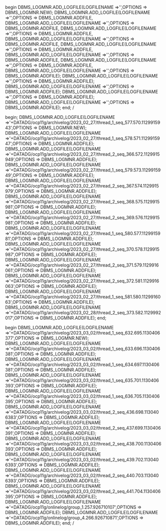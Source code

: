 begin
   DBMS_LOGMNR.ADD_LOGFILE(LOGFILENAME =>'',OPTIONS => DBMS_LOGMNR.NEW);
   DBMS_LOGMNR.ADD_LOGFILE(LOGFILENAME =>'',OPTIONS => DBMS_LOGMNR.ADDFILE,
   DBMS_LOGMNR.ADD_LOGFILE(LOGFILENAME =>'',OPTIONS => DBMS_LOGMNR.ADDFILE,
   DBMS_LOGMNR.ADD_LOGFILE(LOGFILENAME =>'',OPTIONS => DBMS_LOGMNR.ADDFILE,
   DBMS_LOGMNR.ADD_LOGFILE(LOGFILENAME =>'',OPTIONS => DBMS_LOGMNR.ADDFILE,
   DBMS_LOGMNR.ADD_LOGFILE(LOGFILENAME =>'',OPTIONS => DBMS_LOGMNR.ADDFILE,
   DBMS_LOGMNR.ADD_LOGFILE(LOGFILENAME =>'',OPTIONS => DBMS_LOGMNR.ADDFILE,
   DBMS_LOGMNR.ADD_LOGFILE(LOGFILENAME =>'',OPTIONS => DBMS_LOGMNR.ADDFILE,
   DBMS_LOGMNR.ADD_LOGFILE(LOGFILENAME =>'',OPTIONS => DBMS_LOGMNR.ADDFILE);
   DBMS_LOGMNR.ADD_LOGFILE(LOGFILENAME =>'',OPTIONS => DBMS_LOGMNR.ADDFILE);
   DBMS_LOGMNR.ADD_LOGFILE(LOGFILENAME =>'',OPTIONS => DBMS_LOGMNR.ADDFILE);
   DBMS_LOGMNR.ADD_LOGFILE(LOGFILENAME =>'',OPTIONS => DBMS_LOGMNR.ADDFILE);
   DBMS_LOGMNR.ADD_LOGFILE(LOGFILENAME =>'',OPTIONS => DBMS_LOGMNR.ADDFILE);
end;
/


begin;
DBMS_LOGMNR.ADD_LOGFILE(LOGFILENAME =>'+DATADG/ocp11g/archivelog/2023_02_27/thread_1_seq_577.570.1129915943',OPTIONS => DBMS_LOGMNR.NEW);
DBMS_LOGMNR.ADD_LOGFILE(LOGFILENAME =>'+DATADG/ocp11g/archivelog/2023_02_27/thread_1_seq_578.571.1129915947',OPTIONS => DBMS_LOGMNR.ADDFILE);
DBMS_LOGMNR.ADD_LOGFILE(LOGFILENAME =>'+DATADG/ocp11g/archivelog/2023_02_27/thread_2_seq_366.572.1129915949',OPTIONS => DBMS_LOGMNR.ADDFILE);
DBMS_LOGMNR.ADD_LOGFILE(LOGFILENAME =>'+DATADG/ocp11g/archivelog/2023_02_27/thread_1_seq_579.573.1129915949',OPTIONS => DBMS_LOGMNR.ADDFILE);
DBMS_LOGMNR.ADD_LOGFILE(LOGFILENAME =>'+DATADG/ocp11g/archivelog/2023_02_27/thread_2_seq_367.574.1129915979',OPTIONS => DBMS_LOGMNR.ADDFILE);
DBMS_LOGMNR.ADD_LOGFILE(LOGFILENAME =>'+DATADG/ocp11g/archivelog/2023_02_27/thread_2_seq_368.575.1129915981',OPTIONS => DBMS_LOGMNR.ADDFILE);
DBMS_LOGMNR.ADD_LOGFILE(LOGFILENAME =>'+DATADG/ocp11g/archivelog/2023_02_27/thread_2_seq_369.576.1129915981',OPTIONS => DBMS_LOGMNR.ADDFILE);
DBMS_LOGMNR.ADD_LOGFILE(LOGFILENAME =>'+DATADG/ocp11g/archivelog/2023_02_27/thread_1_seq_580.577.1129915981',OPTIONS => DBMS_LOGMNR.ADDFILE);
DBMS_LOGMNR.ADD_LOGFILE(LOGFILENAME =>'+DATADG/ocp11g/archivelog/2023_02_27/thread_2_seq_370.578.1129915987',OPTIONS => DBMS_LOGMNR.ADDFILE);
DBMS_LOGMNR.ADD_LOGFILE(LOGFILENAME =>'+DATADG/ocp11g/archivelog/2023_02_27/thread_2_seq_371.579.1129916061',OPTIONS => DBMS_LOGMNR.ADDFILE);
DBMS_LOGMNR.ADD_LOGFILE(LOGFILENAME =>'+DATADG/ocp11g/archivelog/2023_02_27/thread_2_seq_372.581.1129916063',OPTIONS => DBMS_LOGMNR.ADDFILE);
DBMS_LOGMNR.ADD_LOGFILE(LOGFILENAME =>'+DATADG/ocp11g/archivelog/2023_02_27/thread_1_seq_581.580.1129916063',OPTIONS => DBMS_LOGMNR.ADDFILE);
DBMS_LOGMNR.ADD_LOGFILE(LOGFILENAME =>'+DATADG/ocp11g/archivelog/2023_02_28/thread_2_seq_373.582.1129992017',OPTIONS => DBMS_LOGMNR.ADDFILE);
end;



begin
DBMS_LOGMNR.ADD_LOGFILE(LOGFILENAME =>'+DATADG/ocp11g/archivelog/2023_03_02/thread_1_seq_632.695.1130406377',OPTIONS => DBMS_LOGMNR.NEW);
DBMS_LOGMNR.ADD_LOGFILE(LOGFILENAME =>'+DATADG/ocp11g/archivelog/2023_03_02/thread_1_seq_633.696.1130406381',OPTIONS => DBMS_LOGMNR.ADDFILE);
DBMS_LOGMNR.ADD_LOGFILE(LOGFILENAME =>'+DATADG/ocp11g/archivelog/2023_03_02/thread_1_seq_634.697.1130406381',OPTIONS => DBMS_LOGMNR.ADDFILE);
DBMS_LOGMNR.ADD_LOGFILE(LOGFILENAME =>'+DATADG/ocp11g/archivelog/2023_03_02/thread_1_seq_635.701.1130406393',OPTIONS => DBMS_LOGMNR.ADDFILE);
DBMS_LOGMNR.ADD_LOGFILE(LOGFILENAME =>'+DATADG/ocp11g/archivelog/2023_03_02/thread_1_seq_636.705.1130406395',OPTIONS => DBMS_LOGMNR.ADDFILE);
DBMS_LOGMNR.ADD_LOGFILE(LOGFILENAME =>'+DATADG/ocp11g/archivelog/2023_03_02/thread_2_seq_436.698.1130406383',OPTIONS => DBMS_LOGMNR.ADDFILE);
DBMS_LOGMNR.ADD_LOGFILE(LOGFILENAME =>'+DATADG/ocp11g/archivelog/2023_03_02/thread_2_seq_437.699.1130406391',OPTIONS => DBMS_LOGMNR.ADDFILE);
DBMS_LOGMNR.ADD_LOGFILE(LOGFILENAME =>'+DATADG/ocp11g/archivelog/2023_03_02/thread_2_seq_438.700.1130406393',OPTIONS => DBMS_LOGMNR.ADDFILE);
DBMS_LOGMNR.ADD_LOGFILE(LOGFILENAME =>'+DATADG/ocp11g/archivelog/2023_03_02/thread_2_seq_439.702.1130406393',OPTIONS => DBMS_LOGMNR.ADDFILE);
DBMS_LOGMNR.ADD_LOGFILE(LOGFILENAME =>'+DATADG/ocp11g/archivelog/2023_03_02/thread_2_seq_440.703.1130406393',OPTIONS => DBMS_LOGMNR.ADDFILE);
DBMS_LOGMNR.ADD_LOGFILE(LOGFILENAME =>'+DATADG/ocp11g/archivelog/2023_03_02/thread_2_seq_441.704.1130406395',OPTIONS => DBMS_LOGMNR.ADDFILE);
DBMS_LOGMNR.ADD_LOGFILE(LOGFILENAME =>'+DATADG/ocp11g/onlinelog/group_1.257.926710107',OPTIONS => DBMS_LOGMNR.ADDFILE);
DBMS_LOGMNR.ADD_LOGFILE(LOGFILENAME =>'+DATADG/ocp11g/onlinelog/group_4.266.926710871',OPTIONS => DBMS_LOGMNR.ADDFILE);
end;
/